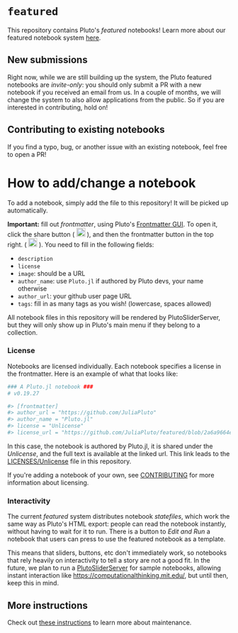 # `featured`

This repository contains Pluto's *featured* notebooks! Learn more about our featured notebook system [here](https://github.com/fonsp/Pluto.jl/pull/2048).

## New submissions

Right now, while we are still building up the system, the Pluto featured notebooks are *invite-only*: you should only submit a PR with a new notebook if you received an email from us. In a couple of months, we will change the system to also allow applications from the public. So if you are interested in contributing, hold on!

## Contributing to existing notebooks

If you find a typo, bug, or another issue with an existing notebook, feel free to open a PR!

# How to add/change a notebook

To add a notebook, simply add the file to this repository! It will be picked up automatically.

**Important:** fill out *frontmatter*, using Pluto's [Frontmatter GUI](https://github.com/fonsp/Pluto.jl/pull/2104). To open it, click the share button ( <img src="https://cdn.jsdelivr.net/gh/ionic-team/ionicons@5.5.1/src/svg/share-outline.svg" width=20> ), and then the frontmatter button in the top right. ( <img src="https://cdn.jsdelivr.net/gh/ionic-team/ionicons@5.5.1/src/svg/newspaper-outline.svg" width=20> ). You need to fill in the following fields:

- `description`
- `license`
- `image`: should be a URL
- `author_name`: use `Pluto.jl` if authored by Pluto devs, your name otherwise
- `author_url`: your github user page URL
- `tags`: fill in as many tags as you wish! (lowercase, spaces allowed)

All notebook files in this repository will be rendered by PlutoSliderServer, but they will only show up in Pluto's main menu if they belong to a collection. 

### License

Notebooks are licensed individually. Each notebook specifies a license in the frontmatter. Here is an example of what that looks like:

```julia
### A Pluto.jl notebook ###
# v0.19.27

#> [frontmatter]
#> author_url = "https://github.com/JuliaPluto"
#> author_name = "Pluto.jl"
#> license = "Unlicense"
#> license_url = "https://github.com/JuliaPluto/featured/blob/2a6a9664e5428b37abe4957c1dca0994f4a8b7fd/LICENSES/Unlicense"
```

In this case, the notebook is authored by Pluto.jl, it is shared under the _Unlicense_, and the full text is available at the linked url. This link leads to the [LICENSES/Unlicense](/LICENSES/Unlicense) file in this repository.

If you're adding a notebook of your own, see [CONTRIBUTING](/CONTRIBUTING.md) for more information about licensing.

### Interactivity
The current *featured* system distributes notebook *statefiles*, which work the same way as Pluto's HTML export: people can read the notebook instantly, without having to wait for it to run. There is a button to *Edit and Run* a notebook that users can press to use the featured notebook as a template.

This means that sliders, buttons, etc don't immediately work, so notebooks that rely heavily on interactivity to tell a story are not a good fit. In the future, we plan to run a [PlutoSliderServer](https://github.com/JuliaPluto/PlutoSliderServer.jl) for sample notebooks, allowing instant interaction like https://computationalthinking.mit.edu/, but until then, keep this in mind.

## More instructions

Check out [these instructions](https://github.com/JuliaPluto/pluto-developer-instructions/blob/main/How%20to%20update%20the%20featured%20notebooks.md) to learn more about maintenance.
